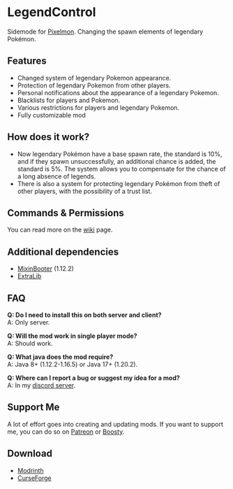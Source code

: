 # LegendControl
Sidemode for [Pixelmon](https://modrinth.com/mod/pixelmon). Changing the spawn elements of legendary Pokémon.

## Features
* Changed system of legendary Pokemon appearance.
* Protection of legendary Pokemon from other players.
* Personal notifications about the appearance of a legendary Pokemon.
* Blacklists for players and Pokemon.
* Various restrictions for players and legendary Pokemon.
* Fully customizable mod

## How does it work?
* Now legendary Pokémon have a base spawn rate, the standard is 10%, and if they spawn unsuccessfully, an additional chance is added, the standard is 5%. The system allows you to compensate for the chance of a long absence of legends.
* There is also a system for protecting legendary Pokémon from theft of other players, with the possibility of a trust list.

## Commands & Permissions
You can read more on the [wiki](https://github.com/VecooDEV/LegendControl/wiki/Commands-&-Permissions) page.

## Additional dependencies
* [MixinBooter](https://modrinth.com/mod/mixinbooter) (1.12.2)
* [ExtraLib](https://modrinth.com/mod/extralib)

## FAQ
**Q: Do I need to install this on both server and client?**  
A: Only server.

**Q: Will the mod work in single player mode?**  
A: Should work.

**Q: What java does the mod require?**  
A: Java 8+ (1.12.2-1.16.5) or Java 17+ (1.20.2). 

**Q: Where can I report a bug or suggest my idea for a mod?**     
A: In my [discord server](https://discord.gg/VSGEVagRPq).

## Support Me
A lot of effort goes into creating and updating mods. If you want to support me, you can do so on [Patreon](https://www.patreon.com/Vecoo) or [Boosty](https://boosty.to/vecoo).

## Download
* [Modrinth](https://modrinth.com/mod/legendcontrol)
* [CurseForge](https://www.curseforge.com/minecraft/mc-mods/legendcontrol)